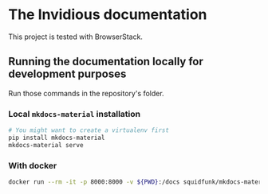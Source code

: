 # The Invidious documentation

This project is tested with BrowserStack.

## Running the documentation locally for development purposes

Run those commands in the repository's folder.

### Local `mkdocs-material` installation

```bash
# You might want to create a virtualenv first
pip install mkdocs-material
mkdocs-material serve
```

### With docker

```bash
docker run --rm -it -p 8000:8000 -v ${PWD}:/docs squidfunk/mkdocs-material:latest
```
